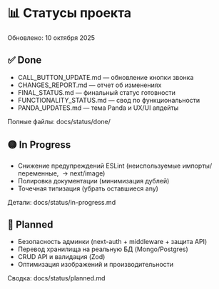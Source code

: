 # 📊 Статусы проекта

Обновлено: 10 октября 2025

## ✅ Done
- CALL_BUTTON_UPDATE.md — обновление кнопки звонка
- CHANGES_REPORT.md — отчет об изменениях
- FINAL_STATUS.md — финальный статус готовности
- FUNCTIONALITY_STATUS.md — свод по функциональности
- PANDA_UPDATES.md — тема Panda и UX/UI апдейты

Полные файлы: docs/status/done/

## 🟡 In Progress
- Снижение предупреждений ESLint (неиспользуемые импорты/переменные, <img> → next/image)
- Полировка документации (минимизация дублей)
- Точечная типизация (убрать оставшиеся any)

Детали: docs/status/in-progress.md

## 🔵 Planned
- Безопасность админки (next-auth + middleware + защита API)
- Перевод хранилища на реальную БД (Mongo/Postgres)
- CRUD API и валидация (Zod)
- Оптимизация изображений и производительности

Сводка: docs/status/planned.md

